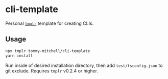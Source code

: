 # cli-template

Personal [`tmplr`](https://github.com/loreanvictor/tmplr) template for creating CLIs.

## Usage

```sh
npx tmplr tommy-mitchell/cli-template
yarn install
```

Run inside of desired installation directory, then add `test/tsconfig.json` to git exclude. Requires `tmplr` v0.2.4 or higher.
